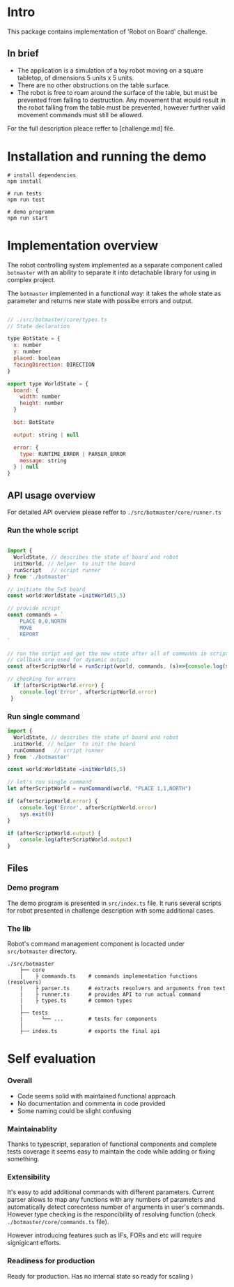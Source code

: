 # Intro

This package contains implementation of 'Robot on Board' challenge.
## In brief

* The application is a simulation of a toy robot moving on a square tabletop, of dimensions 5 units x 5 units.
* There are no other obstructions on the table surface.
* The robot is free to roam around the surface of the table, but must be prevented from falling to destruction. Any movement that would result in the robot falling from the table must be prevented, however further valid movement commands must still be allowed. 

For the full description pleace reffer to [challenge.md] file.


# Installation and running the demo 

```shell
# install dependencies
npm install

# run tests
npm run test 

# demo programm
npm run start
```
# Implementation overview

The robot controlling system implemented as a separate component called ```botmaster```  with an ability to separate it into detachable library for using in complex project. 

The ```botmaster``` implemented in a functional way: it takes the whole state as parameter and returns new state with possibe errors and output.

```javascript

// ./src/botmaster/core/types.ts
// State declaration 

type BotState = {
  x: number
  y: number
  placed: boolean
  facingDirection: DIRECTION
}

export type WorldState = {
  board: {
    width: number
    height: number
  }

  bot: BotState

  output: string | null

  error: {
    type: RUNTIME_ERROR | PARSER_ERROR
    message: string
  } | null
}

```


## API usage overview

For detailed API overview please reffer to ```./src/botmaster/core/runner.ts```

### Run the whole script 

```javascript

import {
  WorldState, // describes the state of board and robot
  initWorld, // helper  to init the board
  runScript   // script runner 
} from './botmaster'

// initiate the 5x5 board
const world:WorldState =initWorld(5,5) 

// provide script
const commands = `
    PLACE 0,0,NORTH
    MOVE
    REPORT
`

// run the script and get the new state after all of commands in script
// callback are used for dynamic output
const afterScriptWorld = runScript(world, commands, (s)=>{console.log(s)})

// checking for errors
  if (afterScriptWorld.error) {
    console.log('Error', afterScriptWorld.error)
 }

```

### Run single command 

```javascript
import {
  WorldState, // describes the state of board and robot
  initWorld, // helper  to init the board
  runCommand   // script runner 
} from './botmaster'

const world:WorldState =initWorld(5,5) 

// let's run single command
let afterScriptWorld = runCommand(world, "PLACE 1,1,NORTH")

if (afterScriptWorld.error) {
    console.log('Error', afterScriptWorld.error)
    sys.exit(0)
}

if (afterScriptWorld.output) {
    console.log(afterScriptWorld.output)
}

```

## Files

###  Demo program

The demo program is presented in ```src/index.ts``` file. It runs several scripts for robot presented in challenge description with some additional cases. 


### The lib

Robot's command management component is locacted under ```src/botmaster``` directory. 
```
./src/botmaster
    ├── core
    |    ├ commands.ts    # commands implementation functions (resolvers)  
    |    ├ parser.ts      # extracts resolvers and arguments from text
    |    ├ runner.ts      # provides API to run actual command
    |    ├ types.ts       # common types 
    |
    ├── tests 
    |      └── ...        # tests for components
    |
    ├── index.ts          # exports the final api 

```

# Self evaluation
### Overall
- Code seems solid with maintained functional approach
- No documentation and commenta in code provided
- Some naming could be slight confusing
   

### Maintainablity
Thanks to typescript, separation of functional components and complete tests coverage it seems easy to maintain the code while adding or fixing something. 

### Extensibility

It's easy to add additional commands with different parameters. Current parser allows to map any functions with any numbers of parameters and automatically detect corecntess  number of arguments in user's commands. However type checking is the responcibility of resolving function (check ```./botmaster/core/commands.ts``` file).  

However introducing features such as IFs, FORs and etc will require signigicant efforts. 

### Readiness for production 
Ready for production. Has no internal state so ready for scaling ) 


## 













